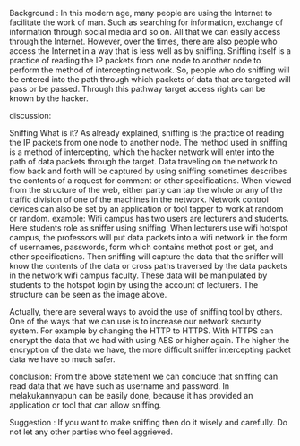 Background :
In this modern age, many people are using the Internet to facilitate the work of man. Such as searching for information, exchange of information through social media and so on. All that we can easily access through the Internet. However, over the times, there are also people who access the Internet in a way that is less well as by sniffing.
Sniffing itself is a practice of reading the IP packets from one node to another node to perform the method of intercepting network. So, people who do sniffing will be entered into the path through which packets of data that are targeted will pass or be passed. Through this pathway target access rights can be known by the hacker.

discussion:

Sniffing What is it?
As already explained, sniffing is the practice of reading the IP packets from one node to another node. The method used in sniffing is a method of intercepting, which the hacker network will enter into the path of data packets through the target.
Data traveling on the network to flow back and forth will be captured by using sniffing sometimes describes the contents of a request for comment or other specifications. When viewed from the structure of the web, either party can tap the whole or any of the traffic division of one of the machines in the network. Network control devices can also be set by an application or tool tapper to work at random or random.
example:
Wifi campus has two users are lecturers and students. Here students role as sniffer using sniffing. When lecturers use wifi hotspot campus, the professors will put data packets into a wifi network in the form of usernames, passwords, form which contains methot post or get, and other specifications. Then sniffing will capture the data that the sniffer will know the contents of the data or cross paths traversed by the data packets in the network wifi campus faculty. These data will be manipulated by students to the hotspot login by using the account of lecturers. The structure can be seen as the image above.

Actually, there are several ways to avoid the use of sniffing tool by others. One of the ways that we can use is to increase our network security system. For example by changing the HTTP to HTTPS. With HTTPS can encrypt the data that we had with using AES or higher again. The higher the encryption of the data we have, the more difficult sniffer intercepting packet data we have so much safer.

conclusion:
From the above statement we can conclude that sniffing can read data that we have such as username and password. In melakukannyapun can be easily done, because it has provided an application or tool that can allow sniffing.

Suggestion :
If you want to make sniffing then do it wisely and carefully. Do not let any other parties who feel aggrieved.
